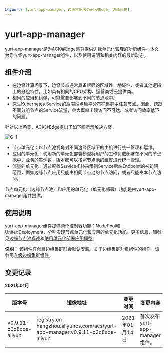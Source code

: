```yaml
---
keyword: [yurt-app-manager, 边缘容器服务ACK@Edge, 边缘计算]
---
```


# yurt-app-manager

yurt-app-manager是为ACK@Edge集群提供边缘单元化管理的功能组件。本文为您介绍yurt-app-manager组件，以及使用说明和相关内容的最新动态。

## 组件介绍

-   在边缘计算场景下，边缘节点通常具备很强的区域性、地域性、或者其他逻辑上的分组特性，比如具有相同的CPU架构、运营商或云提供商。
-   相同的应用和镜像，可能需要部署到不同的节点池中。
-   原生Kubernetes Service的后端端点扁平分布在集群中任意节点。因此，跨跃不同分组节点的Service流量，会大概率出现访问不可达、或者访问效率低下的问题。

针对以上场景，ACK@Edge提出了如下图所示解决方案。

![G-1](https://static-aliyun-doc.oss-accelerate.aliyuncs.com/assets/img/zh-CN/8964401161/p214171.png)

-   节点单元化：以节点池视角对不同边缘区域下的主机进行统一管理和运维。
-   应用的单元化：使用新的单元化部署模型将用户的工作负载部署在不同的节点池中，业务的实例数、版本都可以按照节点池的维度进行统一管理。
-   流量的单元化：通过配置Service拓扑来限制Service后端Endpoint的被访问范围，例如边缘节点应用只能由相同节点池的节点访问，或者只能由本节点访问。

节点单元化（边缘节点池）和应用的单元化（单元化部署）功能是由yurt-app-manager组件提供。

## 使用说明

yurt-app-manager组件提供两个控制器功能：NodePool和UnitedDeployment，分别实现节点单元化和应用的单元化功能。更多信息，请参见[边缘节点池概述](/intl.zh-CN/边缘容器服务ACK@Edge用户指南/边缘单元化管理/边缘节点池管理/边缘节点池概述.md)和[使用单元化部署应用模型](/intl.zh-CN/边缘容器服务ACK@Edge用户指南/边缘单元化管理/使用单元化部署应用模型.md)。

**说明：** 该组件在创建边缘集群时会默认安装。关于边缘集群升级组件的操作，请参见[升级边缘集群组件](/intl.zh-CN/边缘容器服务ACK@Edge用户指南/边缘托管集群管理/升级边缘集群组件.md)。

## 变更记录

**2021年01月**

|版本号|镜像地址|变更时间|变更内容|变更影响|
|---|----|----|----|----|
|v0.9.11-c2c8cce-aliyun|registry.cn-hangzhou.aliyuncs.com/acs/yurt-app-manager:v0.9.11-c2c8cce-aliyun|2021年01月14日|首次发布yurt-app-manager组件。|无。|

